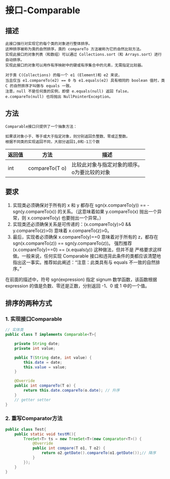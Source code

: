 # 接口-Comparable
## 描述
    此接口强行对实现它的每个类的对象进行整体排序。
    这种排序被称为类的自然排序，类的 compareTo 方法被称为它的自然比较方法。
    实现此接口的对象列表（和数组）可以通过 Collections.sort（和 Arrays.sort）进行自动排序。
    实现此接口的对象可以用作有序映射中的键或有序集合中的元素，无需指定比较器。
    
    对于类 C(Collections) 的每一个 e1 (Element)和 e2 来说，
    当且仅当 e1.compareTo(e2) == 0 与 e1.equals(e2) 具有相同的 boolean 值时，类 C 的自然排序才叫做与 equals 一致。
    注意，null 不是任何类的实例，即使 e.equals(null) 返回 false，e.compareTo(null) 也将抛出 NullPointerException。

## 方法
    Comparable接口只提供了一个抽象方法：
    
    如果该对象小于、等于或大于指定对象，则分别返回负整数、零或正整数。
    根据不同类的实现返回不同，大部分返回1,0和-1三个数

返回值 | 方法 | 描述
---|---|---
int | compareTo(T o) | 比较此对象与指定对象的顺序。<br>o为要比较的对象

## 要求
1. 实现类必须确保对于所有的 x 和 y 都存在 sgn(x.compareTo(y)) == -sgn(y.compareTo(x)) 的关系。（这意味着如果 y.compareTo(x) 抛出一个异常，则 x.compareTo(y) 也要抛出一个异常。）
2. 实现类还必须确保关系是可传递的：(x.compareTo(y)>0 && y.compareTo(z)>0) 意味着 x.compareTo(z)>0。
3. 最后，实现者必须确保 x.compareTo(y)==0 意味着对于所有的 z，都存在 sgn(x.compareTo(z)) == sgn(y.compareTo(z))。 强烈推荐 (x.compareTo(y)==0) == (x.equals(y)) 这种做法，但并不是 严格要求这样做。一般来说，任何实现 Comparable 接口和违背此条件的类都应该清楚地指出这一事实。推荐如此阐述：“注意：此类具有与 equals 不一致的自然排序。”

在前面的描述中，符号 sgn(expression) 指定 signum 数学函数，该函数根据 expression 的值是负数、零还是正数，分别返回 -1、0 或 1 中的一个值。


## 排序的两种方式
### 1. 实现接口Comparable
```java
// 实体类
public class T implements Comparable<T>{

    private String date;
    private int value;

    public T(String date, int value) {
        this.date = date;
        this.value = value;
    }

	@Override
	public int compareTo(T o) {
        return this.date.compareTo(o.date); // 升序
	}
	// getter setter
}
```
### 2. 重写Comparator方法
```java
public class Test{
    public static void testM(){
        TreeSet<T> ts = new TreeSet<T>(new Comparator<T>() {
            @Override
            public int compare(T o1, T o2) {
                return o2.getDate().compareTo(o1.getDate());// 降序
            }
        }); 
    }
}
```